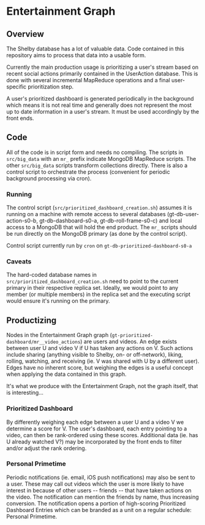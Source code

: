 # Entertainment Graph


## Overview

The Shelby database has a lot of valuable data. Code contained in this repository aims to process that data into a usable form.

Currently the main production usage is prioritizing a user's stream based on recent social actions primarily contained in the UserAction database.  This is done with several incremental MapReduce operations and a final user-specific prioritization step.

A user's prioritized dashboard is generated periodically in the background which means it is not real time and generally does not represent the most up to date information in a user's stream.  It must be used accordingly by the front ends.


## Code

All of the code is in script form and needs no compiling.  The scripts in `src/big_data` with an `mr_` prefix indicate MongoDB MapReduce scripts.  The other `src/big_data` scripts transform collections directly.  There is also a control script to orchestrate the process (convenient for periodic background processing via cron).

### Running

The control script (`src/prioritized_dashboard_creation.sh`) assumes it is running on a machine with remote access to several databases (gt-db-user-action-s0-b, gt-db-dashboard-s0-a, gt-db-roll-frame-s0-c) and local access to a MongoDB that will hold the end product.  The `mr_` scripts should be run directly on the MongoDB primary (as done by the control script).

Control script currently run by `cron` on `gt-db-prioritized-dashboard-s0-a`

### Caveats

The hard-coded database names in `src/prioritized_dashboard_creation.sh` need to point to the current primary in their respective replica set.  Ideally, we would point to any member (or multiple members) in the replica set and the executing script would ensure it's running on the primary.


## Productizing

Nodes in the Entertainment Graph graph (`gt-prioritized-dashboard/mr__video_actions`) are users and videos.  An edge exists between user U and video V if U has taken any actions on V.  Such actions include sharing (anything visible to Shelby, on- or off-network), liking, rolling, watching, and receiving (ie. V was shared with U by a different user).  Edges have no inherent score, but weighing the edges is a useful concept when applying the data contained in this graph.

It's what we produce with the Entertainment Graph, not the graph itself, that is interesting...

### Prioritized Dashboard

By differently weighing each edge between a user U and a video V we determine a score for V.  The user's dashboard, each entry pointing to a video, can then be rank-ordered using these scores.  Additional data (ie. has U already watched V?) may be incorporated by the front ends to filter and/or adjust the rank ordering.

### Personal Primetime

Periodic notifications (ie. email, iOS push notifications) may also be sent to a user.  These may call out videos which the user is more likely to have interest in because of other users -- friends -- that have taken actions on the video.  The notification can mention the friends by name, thus increasing conversion.  The notification opens a portion of high-scoring Prioritized Dashboard Entries which can be branded as a unit on a regular schedule: Personal Primetime.

